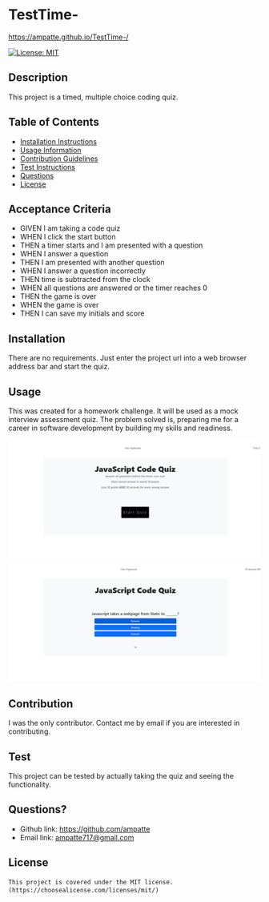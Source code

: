 # TestTime-
  https://ampatte.github.io/TestTime-/

  [![License: MIT](https://img.shields.io/badge/License-MIT-yellow.svg)](https://opensource.org/licenses/MIT)

  ## Description
  This project is a timed, multiple choice coding quiz.

  ## Table of Contents
  - [Installation Instructions](#Installation)
  - [Usage Information](#Usage)
  - [Contribution Guidelines](#Contribution)
  - [Test Instructions](#Test)
  - [Questions](#Questions)
  - [License](#License)
  
  ## Acceptance Criteria
  * GIVEN I am taking a code quiz
  * WHEN I click the start button
  * THEN a timer starts and I am presented with a question
  * WHEN I answer a question
  * THEN I am presented with another question
  * WHEN I answer a question incorrectly
  * THEN time is subtracted from the clock
  * WHEN all questions are answered or the timer reaches 0
  * THEN the game is over
  * WHEN the game is over
  * THEN I can save my initials and score
  ## Installation
  There are no requirements. Just enter the project url into a web browser address bar and start the quiz.

  ## Usage
  This was created for a homework challenge. It will be used as a mock interview assessment quiz. The problem solved is, preparing me for a career in software development by building my skills and readiness.

  ![alt text](Assets/landing.png)
  ![alt text](./Assets/quiz.png)
  
  
  ## Contribution
  I was the only contributor. Contact me by email if you are interested in contributing.

  ## Test
  This project can be tested by actually taking the quiz and seeing the functionality. 

  ## Questions?
  - Github link: https://github.com/ampatte
  - Email link: ampatte717@gmail.com

  ## License
    This project is covered under the MIT license.(https://choosealicense.com/licenses/mit/)
